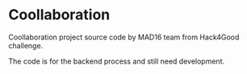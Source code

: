 # Coollaboration
Coollaboration project source code by MAD16 team from Hack4Good challenge.

The code is for the backend process and still need development.
